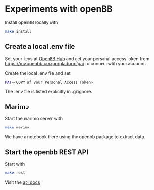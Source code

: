 # Experiments with openBB

Install openBB locally with

```bash
make install
```

## Create a local .env file

Set your keys at [OpenBB Hub](https://my.openbb.co/app/platform/credentials)
and get your personal access token from
<https://my.openbb.co/app/platform/pat> to connect with your account.

Create the local .env file and set

```bash
PAT=<COPY of your Personal Access Token>
```

The .env file is listed explicitly in .gitignore.

## Marimo

Start the marimo server with

```bash
make marimo
```

We have a notebook there using the openbb package to extract data.

## Start the openbb REST API

Start with

```bash
make rest
```

Visit the [api docs](https://localhost:8000/docs)
